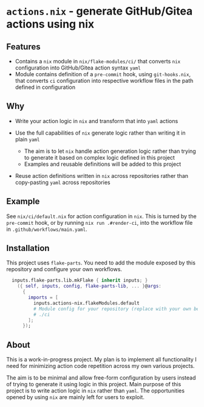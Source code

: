 # `actions.nix` - generate GitHub/Gitea actions using nix

## Features

-   Contains a `nix` module in `nix/flake-modules/ci/` that converts
    `nix` configuration into GitHub/Gitea action syntax `yaml`
-   Module contains definition of a `pre-commit` hook, using
    `git-hooks.nix`, that converts `ci` configuration into respective
    workflow files in the path defined in configuration

## Why

-   Write your action logic in `nix` and transform that into `yaml`
    actions
-   Use the full capabilities of `nix` generate logic rather than
    writing it in plain `yaml`

    -   The aim is to let `nix` handle action generation logic rather
        than trying to generate it based on complex logic defined in
        this project
    -   Examples and reusable definitions will be added to this project

-   Reuse action definitions written in `nix` across repositories rather
    than copy-pasting `yaml` across repositories

## Example

See `nix/ci/default.nix` for action configuration in `nix`. This is turned by the
`pre-commit` hook, or by running `nix run .#render-ci`, into the workflow file
in `.github/workflows/main.yaml`.

## Installation

This project uses `flake-parts`. You need to add the module exposed by this
repository and configure your own workflows.

```nix
  inputs.flake-parts.lib.mkFlake { inherit inputs; }
    ({ self, inputs, config, flake-parts-lib, ... }@args:
      {
        imports = [
          inputs.actions-nix.flakeModules.default
          # Module config for your repository (replace with your own below)
          # ./ci
        ];
      });
```

## About

This is a work-in-progress project. My plan is to implement all
functionality I need for minimizing action code repetition across my own
various projects.

The aim is to be minimal and allow free-form configuration by users
instead of trying to generate it using logic in this project. Main
purpose of this project is to write action logic in `nix` rather than
`yaml`. The opportunities opened by using `nix` are mainly left for
users to exploit.
